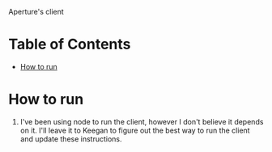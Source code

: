 Aperture's client

# Table of Contents
- [How to run](#how_to_run)


# How to run <a name="how_to_run"></a>
1. I've been using node to run the client, however I don't believe it depends on it. I'll leave it to Keegan to figure out the best way to run the client and update these instructions.

